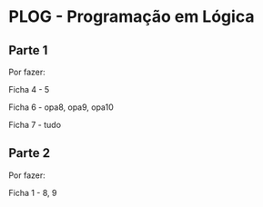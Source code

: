 # PLOG - Programação em Lógica



## Parte 1

Por fazer:

Ficha 4 - 5

Ficha 6 -  opa8, opa9, opa10

Ficha 7 - tudo 


## Parte 2

Por fazer:

Ficha 1 - 8, 9